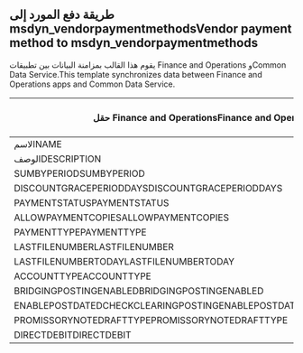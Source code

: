 ## <a name="vendor-payment-method-to-msdyn_vendorpaymentmethods"></a><span data-ttu-id="c943a-101">طريقة دفع المورد إلى msdyn_vendorpaymentmethods</span><span class="sxs-lookup"><span data-stu-id="c943a-101">Vendor payment method to msdyn_vendorpaymentmethods</span></span>

<span data-ttu-id="c943a-102">يقوم هذا القالب بمزامنة البيانات بين تطبيقات Finance and Operations وCommon Data Service.</span><span class="sxs-lookup"><span data-stu-id="c943a-102">This template synchronizes data between Finance and Operations apps and Common Data Service.</span></span>

<span data-ttu-id="c943a-103">حقل Finance and Operations</span><span class="sxs-lookup"><span data-stu-id="c943a-103">Finance and Operations field</span></span> | <span data-ttu-id="c943a-104">نوع التعيين</span><span class="sxs-lookup"><span data-stu-id="c943a-104">Map type</span></span> | <span data-ttu-id="c943a-105">حقل Dynamics 365 الآخر</span><span class="sxs-lookup"><span data-stu-id="c943a-105">Other Dynamics 365 field</span></span> | <span data-ttu-id="c943a-106">القيمة الافتراضية</span><span class="sxs-lookup"><span data-stu-id="c943a-106">Default value</span></span>
---|---|---|---
<span data-ttu-id="c943a-107">الاسم</span><span class="sxs-lookup"><span data-stu-id="c943a-107">NAME</span></span> | = | <span data-ttu-id="c943a-108">msdyn_name</span><span class="sxs-lookup"><span data-stu-id="c943a-108">msdyn_name</span></span> | 
<span data-ttu-id="c943a-109">الوصف</span><span class="sxs-lookup"><span data-stu-id="c943a-109">DESCRIPTION</span></span> | = | <span data-ttu-id="c943a-110">msdyn_description</span><span class="sxs-lookup"><span data-stu-id="c943a-110">msdyn_description</span></span> | 
<span data-ttu-id="c943a-111">SUMBYPERIOD</span><span class="sxs-lookup"><span data-stu-id="c943a-111">SUMBYPERIOD</span></span> | >< | <span data-ttu-id="c943a-112">msdyn_sumbyperiod</span><span class="sxs-lookup"><span data-stu-id="c943a-112">msdyn_sumbyperiod</span></span> | 
<span data-ttu-id="c943a-113">DISCOUNTGRACEPERIODDAYS</span><span class="sxs-lookup"><span data-stu-id="c943a-113">DISCOUNTGRACEPERIODDAYS</span></span> | = | <span data-ttu-id="c943a-114">msdyn_discountgraceperioddays</span><span class="sxs-lookup"><span data-stu-id="c943a-114">msdyn_discountgraceperioddays</span></span> | 
<span data-ttu-id="c943a-115">PAYMENTSTATUS</span><span class="sxs-lookup"><span data-stu-id="c943a-115">PAYMENTSTATUS</span></span> | >< | <span data-ttu-id="c943a-116">msdyn_paymentstatus</span><span class="sxs-lookup"><span data-stu-id="c943a-116">msdyn_paymentstatus</span></span> | 
<span data-ttu-id="c943a-117">ALLOWPAYMENTCOPIES</span><span class="sxs-lookup"><span data-stu-id="c943a-117">ALLOWPAYMENTCOPIES</span></span> | >< | <span data-ttu-id="c943a-118">msdynallowpaymentcopies</span><span class="sxs-lookup"><span data-stu-id="c943a-118">msdyn_allowpaymentcopies</span></span> | 
<span data-ttu-id="c943a-119">PAYMENTTYPE</span><span class="sxs-lookup"><span data-stu-id="c943a-119">PAYMENTTYPE</span></span> | >< | <span data-ttu-id="c943a-120">msdyn_paymenttype</span><span class="sxs-lookup"><span data-stu-id="c943a-120">msdyn_paymenttype</span></span> | 
<span data-ttu-id="c943a-121">LASTFILENUMBER</span><span class="sxs-lookup"><span data-stu-id="c943a-121">LASTFILENUMBER</span></span> | = | <span data-ttu-id="c943a-122">msdyn_lastfilenumber</span><span class="sxs-lookup"><span data-stu-id="c943a-122">msdyn_lastfilenumber</span></span> | 
<span data-ttu-id="c943a-123">LASTFILENUMBERTODAY</span><span class="sxs-lookup"><span data-stu-id="c943a-123">LASTFILENUMBERTODAY</span></span> | = | <span data-ttu-id="c943a-124">msdyn_lastfilenumbertoday</span><span class="sxs-lookup"><span data-stu-id="c943a-124">msdyn_lastfilenumbertoday</span></span> | 
<span data-ttu-id="c943a-125">ACCOUNTTYPE</span><span class="sxs-lookup"><span data-stu-id="c943a-125">ACCOUNTTYPE</span></span> | >< | <span data-ttu-id="c943a-126">msdyn_accounttype</span><span class="sxs-lookup"><span data-stu-id="c943a-126">msdyn_accounttype</span></span> | 
<span data-ttu-id="c943a-127">BRIDGINGPOSTINGENABLED</span><span class="sxs-lookup"><span data-stu-id="c943a-127">BRIDGINGPOSTINGENABLED</span></span> | >< | <span data-ttu-id="c943a-128">msdyn_bridgingposting</span><span class="sxs-lookup"><span data-stu-id="c943a-128">msdyn_bridgingposting</span></span> | 
<span data-ttu-id="c943a-129">ENABLEPOSTDATEDCHECKCLEARINGPOSTING</span><span class="sxs-lookup"><span data-stu-id="c943a-129">ENABLEPOSTDATEDCHECKCLEARINGPOSTING</span></span> | >< | <span data-ttu-id="c943a-130">msdyn_postdatedcheckclearingposting</span><span class="sxs-lookup"><span data-stu-id="c943a-130">msdyn_postdatedcheckclearingposting</span></span> | 
<span data-ttu-id="c943a-131">PROMISSORYNOTEDRAFTTYPE</span><span class="sxs-lookup"><span data-stu-id="c943a-131">PROMISSORYNOTEDRAFTTYPE</span></span> | >< | <span data-ttu-id="c943a-132">msdyn_promissorynotedrafttype</span><span class="sxs-lookup"><span data-stu-id="c943a-132">msdyn_promissorynotedrafttype</span></span> | 
<span data-ttu-id="c943a-133">DIRECTDEBIT</span><span class="sxs-lookup"><span data-stu-id="c943a-133">DIRECTDEBIT</span></span> | >< | <span data-ttu-id="c943a-134">msdyn_directdebit</span><span class="sxs-lookup"><span data-stu-id="c943a-134">msdyn_directdebit</span></span> | 
